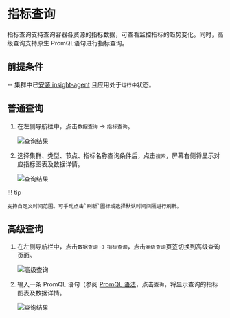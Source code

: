 # 指标查询

指标查询支持查询容器各资源的指标数据，可查看监控指标的趋势变化。同时，高级查询支持原生 PromQL语句进行指标查询。

## 前提条件

-- 集群中已[安装 insight-agent](../../quickstart/install/install-agent.md) 且应用处于`运行中`状态。

## 普通查询

1. 在左侧导航栏中，点击`数据查询` -> `指标查询`。

    ![查询结果](https://docs.daocloud.io/daocloud-docs-images/docs/insight/images/metric01.png)

2. 选择集群、类型、节点、指标名称查询条件后，点击`搜索`，屏幕右侧将显示对应指标图表及数据详情。

    ![查询结果](https://docs.daocloud.io/daocloud-docs-images/docs/insight/images/metric02.png)

!!! tip

    支持自定义时间范围。可手动点击`刷新`图标或选择默认时间间隔进行刷新。

## 高级查询

1. 在左侧导航栏中，点击`数据查询` -> `指标查询`，点击`高级查询`页签切换到高级查询页面。

    ![高级查询](https://docs.daocloud.io/daocloud-docs-images/docs/insight/images/metric03.png)

2. 输入一条 PromQL 语句（参阅 [PromQL 语法](https://prometheus.io/docs/prometheus/latest/querying/basics/)，点击`查询`，将显示查询的指标图表及数据详情。

    ![查询结果](https://docs.daocloud.io/daocloud-docs-images/docs/insight/images/metric04.png)
